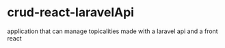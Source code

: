 # crud-react-laravelApi
application that can manage topicalities made with a laravel api and a front react
